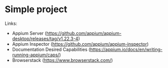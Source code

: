 # Simple project

Links:
- Appium Server (https://github.com/appium/appium-desktop/releases/tag/v1.22.3-4)
- Appium Inspector (https://github.com/appium/appium-inspector)
- Documentation Desired Capabilities (https://appium.io/docs/en/writing-running-appium/caps/)
- Browserstack (https://www.browserstack.com/)
